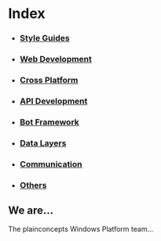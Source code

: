 # Index
* ### [Style Guides](StyleGuide.md)
* ### [Web Development](WebDevelopment.md)
* ### [Cross Platform](CrossPlatform.md)
* ### [API Development](ApiDevelopment.md)
* ### [Bot Framework](BotFramework.md)
* ### [Data Layers](DataLayer.md)
* ### [Communication](Communication.md)
* ### [Others](Others.md)


## We are...

The plainconcepts Windows Platform team...